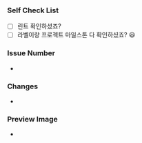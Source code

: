 ### Self Check List

- [ ] 린트 확인하셨죠?
- [ ] 라벨이랑 프로젝트 마일스톤 다 확인하셨죠? 😃

### Issue Number

-

### Changes

-

### Preview Image

-
